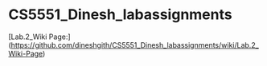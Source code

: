 # CS5551_Dinesh_labassignments

[Lab.2_Wiki Page:] (https://github.com/dineshgith/CS5551_Dinesh_labassignments/wiki/Lab.2_Wiki-Page)
